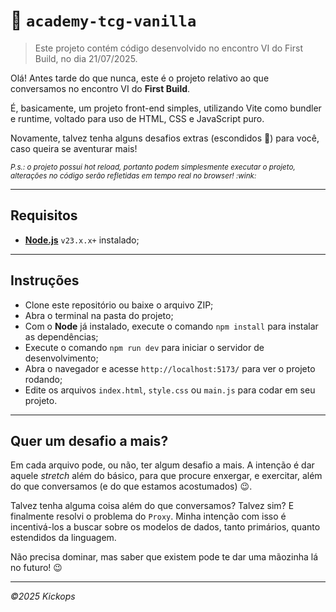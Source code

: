 # :beginner: `academy-tcg-vanilla`

> Este projeto contém código desenvolvido no encontro VI do First Build, no dia 21/07/2025.

Olá! Antes tarde do que nunca, este é o projeto relativo ao que conversamos no encontro VI do **First Build**.

É, basicamente, um projeto front-end simples, utilizando Vite como bundler e runtime, voltado para uso de HTML, CSS e JavaScript puro.

Novamente, talvez tenha alguns desafios extras (escondidos :eyes:) para você, caso queira se aventurar mais!

<small>
  <em>P.s.: o projeto possui hot reload, portanto podem simplesmente executar o projeto, alterações no código serão refletidas em tempo real no browser! :wink:</em>
</small>

---

## Requisitos

- [**Node.js**](https://nodejs.org/en/download/) `v23.x.x+` instalado;

---

## Instruções

- Clone este repositório ou baixe o arquivo ZIP;
- Abra o terminal na pasta do projeto;
- Com o **Node** já instalado, execute o comando `npm install` para instalar as dependências;
- Execute o comando `npm run dev` para iniciar o servidor de desenvolvimento;
- Abra o navegador e acesse `http://localhost:5173/` para ver o projeto rodando;
- Edite os arquivos `index.html`, `style.css` ou `main.js` para codar em seu projeto.

---

## Quer um desafio a mais?

Em cada arquivo pode, ou não, ter algum desafio a mais. A intenção é dar aquele _stretch_ além do básico, para que procure enxergar, e exercitar, além do que conversamos (e do que estamos acostumados) :wink:.

Talvez tenha alguma coisa além do que conversamos? Talvez sim? E finalmente resolvi o problema do `Proxy`. Minha intenção com isso é incentivá-los a buscar sobre os modelos de dados, tanto primários, quanto estendidos da linguagem.

Não precisa dominar, mas saber que existem pode te dar uma mãozinha lá no futuro! :wink:

---

_&copy;2025 Kickops_

